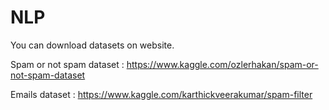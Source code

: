 # NLP

You can download datasets on website.

Spam or not spam dataset : https://www.kaggle.com/ozlerhakan/spam-or-not-spam-dataset


Emails dataset : https://www.kaggle.com/karthickveerakumar/spam-filter
